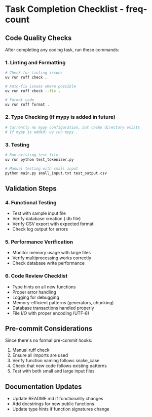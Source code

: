 # Task Completion Checklist - freq-count

## Code Quality Checks
After completing any coding task, run these commands:

### 1. Linting and Formatting
```bash
# Check for linting issues
uv run ruff check .

# Auto-fix issues where possible
uv run ruff check --fix .

# Format code
uv run ruff format .
```

### 2. Type Checking (if mypy is added in future)
```bash
# Currently no mypy configuration, but cache directory exists
# If mypy is added: uv run mypy .
```

### 3. Testing
```bash
# Run existing test file
uv run python test_tokenizer.py

# Manual testing with small input
python main.py small_input.txt test_output.csv
```

## Validation Steps

### 4. Functional Testing
- Test with sample input file
- Verify database creation (.db file)
- Verify CSV export with expected format
- Check log output for errors

### 5. Performance Verification
- Monitor memory usage with large files
- Verify multiprocessing works correctly
- Check database write performance

### 6. Code Review Checklist
- Type hints on all new functions
- Proper error handling
- Logging for debugging
- Memory-efficient patterns (generators, chunking)
- Database transactions handled properly
- File I/O with proper encoding (UTF-8)

## Pre-commit Considerations
Since there's no formal pre-commit hooks:
1. Manual ruff check
2. Ensure all imports are used
3. Verify function naming follows snake_case
4. Check that new code follows existing patterns
5. Test with both small and large input files

## Documentation Updates
- Update README.md if functionality changes
- Add docstrings for new public functions
- Update type hints if function signatures change
